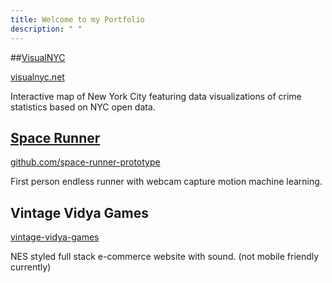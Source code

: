```yaml
---
title: Welcome to my Portfolio
description: " "
---
```


##[VisualNYC](https://rickylau.dev/visualnyc/)

[visualnyc.net](http://www.visualnyc.net/)

Interactive map of New York City featuring data visualizations of crime statistics based on NYC open data.

## [Space Runner](https://rickylau.dev/hackathon/)

[github.com/space-runner-prototype](https://github.com/space-runner-prototype/space-runner)

First person endless runner with webcam capture motion machine learning.

## Vintage Vidya Games

[vintage-vidya-games](https://vintage-vidya-games.herokuapp.com/)

NES styled full stack e-commerce website with sound. (not mobile friendly currently)
